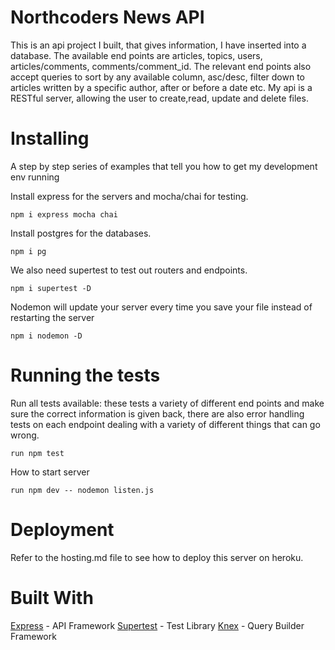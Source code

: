 # Northcoders News API

This is an api project I built, that gives information, I have inserted into a database. The available end points are articles, topics, users, articles/comments, comments/comment_id. The relevant end points also accept queries to sort by any available column, asc/desc, filter down to articles written by a specific author, after or before a date etc. My api is a RESTful server, allowing the user to create,read, update and delete files.

# Installing

A step by step series of examples that tell you how to get my development env running

Install express for the servers and mocha/chai for testing.
```
npm i express mocha chai
```
Install postgres for the databases.
```
npm i pg
```
We also need supertest to test out routers and endpoints.
```
npm i supertest -D
```
Nodemon will update your server every time you save your file instead of restarting the server
```
npm i nodemon -D
```

# Running the tests

Run all tests available: these tests a variety of different end points and make sure the correct information is given back, there are also error handling tests on each endpoint dealing with a variety of different things that can go wrong.
```
run npm test
```

How to start server
```
run npm dev -- nodemon listen.js
```

# Deployment

Refer to the hosting.md file to see how to deploy this server on heroku.

# Built With

[Express](https://expressjs.com/) - API Framework
[Supertest](https://www.npmjs.com/package/supertest) - Test Library
[Knex](https://knexjs.org/) - Query Builder Framework
